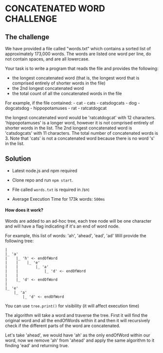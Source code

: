 # CONCATENATED WORD CHALLENGE

## The challenge

We have provided a file called "words.txt" which contains a sorted list of approximately 173,000 words. The words are listed one word per line, do not contain spaces, and are all lowercase.

Your task is to write a program that reads the file and provides the following:
- the longest concatenated word (that is, the longest word that is comprised entirely of
shorter words in the file)
- the 2nd longest concatenated word
- the total count of all the concatenated words in the file

For example, if the file contained: 
    - cat
    - cats 
    - catsdogcats
    - dog
    - dogcatsdog
    - hippopotamuses
    - rat
    - ratcatdogcat

the longest concatenated word would be 'ratcatdogcat' with 12 characters. 'hippopotamuses' is a longer word, however it is not comprised entirely of shorter words in the list. The 2nd longest concatenated word is 'catsdogcats' with 11 characters. The total number of concatenated words is 3. Note that 'cats' is not a concatenated word because there is no word 's' in the list.

## Solution

- Latest node.js and npm required

- Clone repo and run `npm start`. 

- File called `words.txt` is required in /src

- Average Execution Time for 173k words: `500ms` 

#### How does it work?

Words are added to an ad-hoc tree, each tree node will be one character and will have a flag indicating if it's an end of word node.

For example, this list of words: 'ah', 'ahead', 'ead', 'ad' Will provide the following tree:

```
|
|_ 'a'
|    |_ 'h' <- endOfWord
|    |    |_ 'e'
|    |        |_ 'a'
|    |            |_ 'd' <- endOfWord
|    |
|    |_ 'd' <- endOfWord    
|
|_ 'e'
    |_ 'a' 
        |_ 'd' <- endOfWord
```

You can use `tree.print()` for visibility (it will affect execution time)

The algorithm will take a word and traverse the tree. First it will find the original word and all the endOfWords within it and then it will recursively check if the different parts of the word are concatenated.

Let's take 'ahead', we would have 'ah' as the only endOfWord within our word, now we remove 'ah' from 'ahead' and apply the same algorithm to it finding 'ead' and returning true. 
